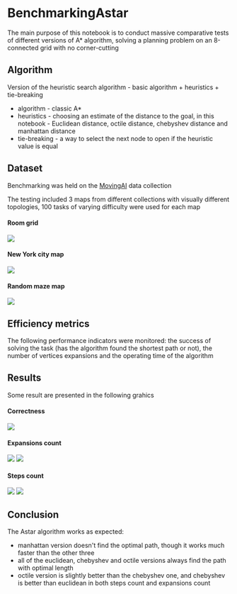 # BenchmarkingAstar

The main purpose of this notebook
is to conduct massive comparative tests of different versions of A* algorithm,
solving a planning problem on an 8-connected grid with no corner-cutting

## Algorithm

Version of the heuristic search algorithm - basic algorithm + heuristics + tie-breaking

* algorithm - classic A*
* heuristics - choosing an estimate of the distance to the goal, in this notebook - Euclidean distance, octile distance, chebyshev distance and manhattan distance
* tie-breaking - a way to select the next node to open if the heuristic value is equal

## Dataset

Benchmarking was held on the [MovingAI](https://movingai.com/benchmarks/grids.html) data collection

The testing included 3 maps from different collections with visually different topologies,
100 tasks of varying difficulty were used for each map

#### Room grid
![](./images/16room_009.png)

#### New York city map
![](./images/NewYork_1_512.png)

#### Random maze map
![](./images/random512-10-8.png)


## Efficiency metrics 

The following performance indicators were monitored: 
the success of solving the task (has the algorithm found the shortest path or not),
the number of vertices expansions
and the operating time of the algorithm

## Results

Some result are presented in the following grahics

#### Correctness
![](./results/correctness.jpg)

#### Expansions count
![](./results/expansions_box_n_whiskers.jpg)
![](./results/expansions_grapic.jpg)

#### Steps count
![](./results/steps_box_n_whiskers.jpg)
![](./results/steps_grapic.jpg)

## Conclusion

The Astar algorithm works as expected:

* manhattan version doesn't find the optimal path, though it works much faster than the other three
* all of the euclidean, chebyshev and octile versions always find the path with optimal length
* octile version is slightly better than the chebyshev one, and chebyshev is better than euclidean in both steps count and expansions count
